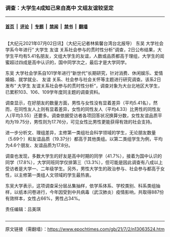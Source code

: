 ### 调查：大学生4成知己来自高中 文组友谊较坚定

---

#### [首页](../../../..?n13063524) &nbsp;|&nbsp; [评论](../../../../../epoch-comment?n13063524) &nbsp;|&nbsp; [专题](../../../../../epoch-special?n13063524) &nbsp;|&nbsp; [禁闻](../../../../../epoch-news?n13063524) &nbsp;|&nbsp; [禁书](../../../../../books?n13063524) &nbsp;|&nbsp; [翻墙](https://github.com/gfw-breaker/nogfw/blob/master/README.md?n13063524)


<div class="column" id="artbody" itemprop="articleBody">
 <!-- article content begin -->
 <p>
  【大纪元2021年07月02日讯】（大纪元记者林紫馨台湾台北报导）
  <ok href="https://www.epochtimes.com/gb/tag/%E4%B8%9C%E5%90%B4.html">
   东吴
  </ok>
  大学社会学系今年进行“
  <ok href="https://www.epochtimes.com/gb/tag/%E5%A4%A7%E5%AD%A6%E7%94%9F.html">
   大学生
  </ok>
  <ok href="https://www.epochtimes.com/gb/tag/%E5%8F%8B%E8%B0%8A.html">
   友谊
  </ok>
  关系社会参与的贯时性分析”调查，2日公布结果，大学生平均有5.41名朋友，文组大学生的友谊，人数或品质都高于理组，大学生的闺蜜超过四成是高中认识的，国中同学次之，最后才是大学同学。
 </p>
 <p>
  <ok href="https://www.epochtimes.com/gb/tag/%E4%B8%9C%E5%90%B4.html">
   东吴
  </ok>
  大学社会学系自101学年进行“新世代”长期研究，针对消费、休闲娱乐、爱情婚姻、就学就业、
  <ok href="https://www.epochtimes.com/gb/tag/%E5%8F%8B%E8%B0%8A.html">
   友谊
  </ok>
  关系、社会参与社会关怀等主题进行研究调查。该系2日发布“
  <ok href="https://www.epochtimes.com/gb/tag/%E5%A4%A7%E5%AD%A6%E7%94%9F.html">
   大学生
  </ok>
  友谊关系社会参与的贯时性分析”，调查对象为大台北地区大学生，已累积103、106、109学年度同主题的调查资料。
 </p>
 <p>
  调查显示，在好朋友的数量方面，男性与女性没有显着差异（平均5.41名），然而，在同性友人上则有显着差异，女性的同性友人（平均4.33）比男性的同性友人(平均3.55）还要多。调查依据受访者各项回答状况换算分数，女性友谊品质平均为19.75分，男性则为17.76分，可见女性比男性更能获得有效的社会支持。
 </p>
 <p>
  进一步分析文、理组差异，主修第一类组社会科学领域的学生，无论朋友数量（5.69个）和友谊品质（19.37分）都高于其他类组。以第二类组学生为例，平均为4.6个朋友、友谊品质为17.8分。
 </p>
 <p>
  调查也发现，多数大学生的好友是高中时期的同学（41.7%），接着为国中认识的同学（17.8%），大学同班同学仅排第三（13.3%），但可能是因此调查有八成以上受访者是大学一、二年级学生。另外，男性大学生的政治参与、社会参与都高于女性，以主修第一类组人文领域的学生最热衷。
 </p>
 <p>
  东吴大学表示，这项调查采分层丛集抽样，依学系体系、学校类别、科系类组抽样，以纸本问卷进行，今年因受到中共病毒（武汉肺炎）疫情影响，共取得887份有效样本，女性占66%，男性占34%。
 </p>
 <p>
  责任编辑：吕美琪
 </p>
 <!-- article content end -->
</div>


---

原文链接（需翻墙）：https://www.epochtimes.com/gb/21/7/2/n13063524.htm